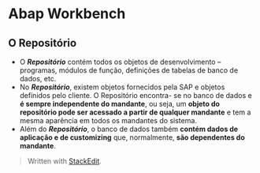 # Abap Workbench

## O Repositório

- O ___Repositório___ contém todos os objetos de desenvolvimento – programas, módulos de função, definições de tabelas de banco de dados, etc. 
- No ___Repositório___, existem objetos fornecidos pela SAP e objetos definidos pelo cliente. O Repositório encontra- se no banco de dados e **é sempre independente do mandante**, ou seja, um **objeto do repositório pode ser acessado a partir de qualquer mandante** e tem a mesma aparência em todos os mandantes do sistema.
- Além do ___Repositório___, o banco de dados também **contém dados de aplicação e de customizing** que, normalmente, **são dependentes do mandante**.




> Written with [StackEdit](https://stackedit.io/).
<!--stackedit_data:
eyJoaXN0b3J5IjpbMTAxOTcxMjEyMSwtMTgwNjQzNTQ2M119
-->